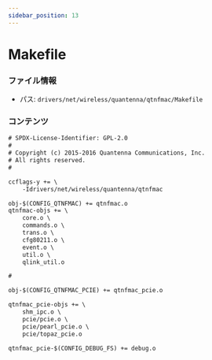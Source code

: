 ```yaml
---
sidebar_position: 13
---
```

# Makefile

### ファイル情報

- パス: `drivers/net/wireless/quantenna/qtnfmac/Makefile`

### コンテンツ

```txt
# SPDX-License-Identifier: GPL-2.0
#
# Copyright (c) 2015-2016 Quantenna Communications, Inc.
# All rights reserved.
#

ccflags-y += \
	-Idrivers/net/wireless/quantenna/qtnfmac

obj-$(CONFIG_QTNFMAC) += qtnfmac.o
qtnfmac-objs += \
	core.o \
	commands.o \
	trans.o \
	cfg80211.o \
	event.o \
	util.o \
	qlink_util.o

#

obj-$(CONFIG_QTNFMAC_PCIE) += qtnfmac_pcie.o

qtnfmac_pcie-objs += \
	shm_ipc.o \
	pcie/pcie.o \
	pcie/pearl_pcie.o \
	pcie/topaz_pcie.o

qtnfmac_pcie-$(CONFIG_DEBUG_FS) += debug.o

```
